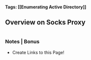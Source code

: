 #### Tags: [[Enumerating Active Directory]]

## Overview on Socks Proxy



```markdown
```
### Notes | Bonus
- Create Links to this Page!